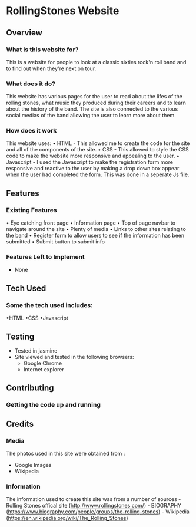 # RollingStones Website
 
## Overview
 
### What is this website for?
 
This is a website for people to look at a classic sixties rock'n roll band and to find out when they're next on tour.
 
### What does it do?

This website has various pages for the user to read about the lifes of the rolling stones, what music they produced during their careers and to learn about the history of the band. The site is also connected to the various social medias of the band allowing the user to learn more about them.
 
### How does it work
 
This website uses:
  • HTML - This allowed me to create the code for the site and all of the components of the site.
  • CSS - This allowed to style the CSS code to make the website more responsive and appealing to the user.
  • Javascript - I used the Javascript to make the registration form more responsive and reactive to the user by making a drop down box appear when the user had completed the form. This was done in a seperate Js file.

## Features
 
### Existing Features

• Eye catching front page
• Information page
• Top of page navbar to navigate around the site
• Plenty of media
• Links to other sites relating to the band
• Register form to allow users to see if the information has been submitted
• Submit button to submit info

### Features Left to Implement
- None

## Tech Used

### Some the tech used includes:
•HTML
•CSS
•Javascript
  

## Testing
- Tested in jasmine
- Site viewed and tested in the following browsers:
  - Google Chrome
  - Internet explorer

## Contributing
 
### Getting the code up and running


## Credits

### Media
The photos used in this site were obtained from :
- Google Images
- Wikipedia

### Information
The information used to create this site was from a number of sources
    - Rolling Stones offical site (http://www.rollingstones.com/) 
    - BIOGRAPHY (https://www.biography.com/people/groups/the-rolling-stones)
    - Wikipedia (https://en.wikipedia.org/wiki/The_Rolling_Stones)